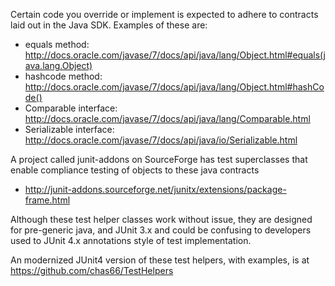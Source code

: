 Certain code you override or implement is expected to adhere to contracts laid out in the Java SDK.  Examples of these are:
- equals method: http://docs.oracle.com/javase/7/docs/api/java/lang/Object.html#equals(java.lang.Object)
- hashcode method: http://docs.oracle.com/javase/7/docs/api/java/lang/Object.html#hashCode()
- Comparable interface: http://docs.oracle.com/javase/7/docs/api/java/lang/Comparable.html
- Serializable interface: http://docs.oracle.com/javase/7/docs/api/java/io/Serializable.html

A project called junit-addons on SourceForge has test superclasses that enable compliance testing of objects to these java contracts
- http://junit-addons.sourceforge.net/junitx/extensions/package-frame.html

Although these test helper classes work without issue, they are designed for pre-generic java, and JUnit 3.x and could be confusing to developers used to JUnit 4.x annotations style of test implementation.

An modernized JUnit4 version of these test helpers, with examples, is at https://github.com/chas66/TestHelpers

